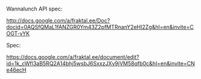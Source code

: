 Wannalunch API spec:

http://docs.google.com/a/fraktal.ee/Doc?docid=0AQSfQMaL1fANZGR0Ym43Z2pfMTRnanY2eHI2Zg&hl=en&invite=COGT-vYK

Spec:

https://docs.google.com/a/fraktal.ee/document/edit?id=1k_cWfl3aB5RQ2A14bhj5wsbJ6SxxzJXy9jVM58qfb0c&hl=en&invite=CNe46ecH